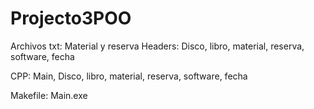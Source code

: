 # Projecto3POO
Archivos txt: Material y reserva
Headers: Disco, libro, material, reserva, software, fecha

CPP: Main, Disco, libro, material, reserva, software, fecha

Makefile: Main.exe
